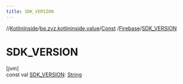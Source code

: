 ```yaml
---
title: SDK_VERSION
---
```

//[KotlinInside](../../../../index.html)/[be.zvz.kotlininside.value](../../index.html)/[Const](../index.html)
/[Firebase](index.html)/[SDK_VERSION](-s-d-k_-v-e-r-s-i-o-n.html)

# SDK_VERSION

[jvm]\
const
val [SDK_VERSION](-s-d-k_-v-e-r-s-i-o-n.html): [String](https://kotlinlang.org/api/latest/jvm/stdlib/kotlin/-string/index.html)




